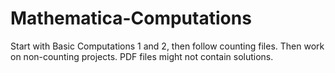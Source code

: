 # Mathematica-Computations

Start with Basic Computations 1 and 2, then follow counting files.
Then work on non-counting projects.
PDF files might not contain solutions.

